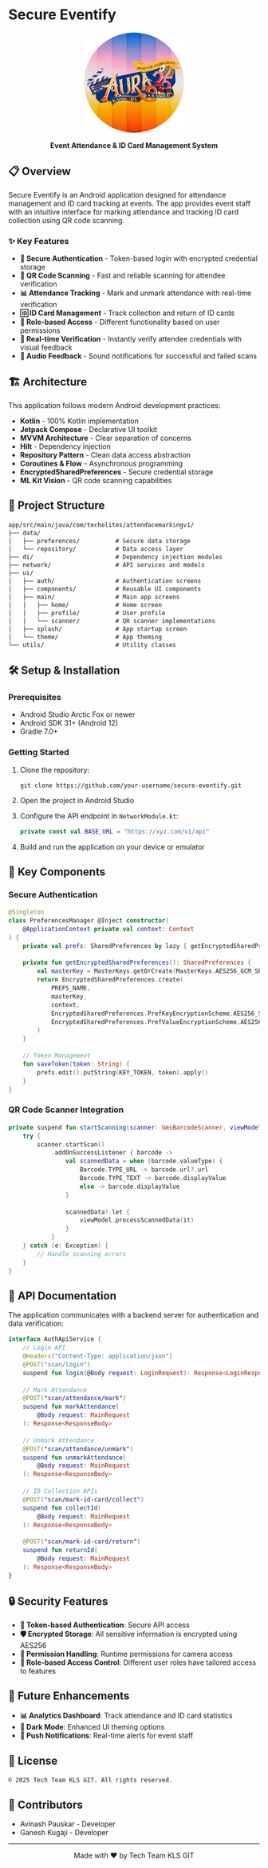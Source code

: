 # Secure Eventify

<div align="center">
  <img src="app/src/main/res/drawable/logo.png" alt="Secure Eventify Logo" width="200"/>
  <br>
  <p><strong>Event Attendance & ID Card Management System</strong></p>
</div>

## 📋 Overview

Secure Eventify is an Android application designed for attendance management and ID card tracking at events. The app provides event staff with an intuitive interface for marking attendance and tracking ID card collection using QR code scanning.

### ✨ Key Features

- **🔐 Secure Authentication** - Token-based login with encrypted credential storage
- **📱 QR Code Scanning** - Fast and reliable scanning for attendee verification
- **📊 Attendance Tracking** - Mark and unmark attendance with real-time verification
- **🆔 ID Card Management** - Track collection and return of ID cards
- **👤 Role-based Access** - Different functionality based on user permissions
- **🔄 Real-time Verification** - Instantly verify attendee credentials with visual feedback
- **🔔 Audio Feedback** - Sound notifications for successful and failed scans

## 🏗️ Architecture

This application follows modern Android development practices:

- **Kotlin** - 100% Kotlin implementation
- **Jetpack Compose** - Declarative UI toolkit
- **MVVM Architecture** - Clear separation of concerns
- **Hilt** - Dependency injection
- **Repository Pattern** - Clean data access abstraction
- **Coroutines & Flow** - Asynchronous programming
- **EncryptedSharedPreferences** - Secure credential storage
- **ML Kit Vision** - QR code scanning capabilities

## 📁 Project Structure

```
app/src/main/java/com/techelites/attendacemarkingv1/
├── data/
│   ├── preferences/          # Secure data storage
│   └── repository/           # Data access layer
├── di/                       # Dependency injection modules
├── network/                  # API services and models
├── ui/
│   ├── auth/                 # Authentication screens
│   ├── components/           # Reusable UI components
│   ├── main/                 # Main app screens
│   │   ├── home/             # Home screen
│   │   ├── profile/          # User profile
│   │   └── scanner/          # QR scanner implementations
│   ├── splash/               # App startup screen
│   └── theme/                # App theming
└── utils/                    # Utility classes
```

## 🛠️ Setup & Installation

### Prerequisites

- Android Studio Arctic Fox or newer
- Android SDK 31+ (Android 12)
- Gradle 7.0+

### Getting Started

1. Clone the repository:
   ```
   git clone https://github.com/your-username/secure-eventify.git
   ```

2. Open the project in Android Studio

3. Configure the API endpoint in `NetworkModule.kt`:
   ```kotlin
   private const val BASE_URL = "https://xyz.com/v1/api"
   ```

4. Build and run the application on your device or emulator


## 🔑 Key Components

### Secure Authentication

```kotlin
@Singleton
class PreferencesManager @Inject constructor(
    @ApplicationContext private val context: Context
) {
    private val prefs: SharedPreferences by lazy { getEncryptedSharedPreferences() }
    
    private fun getEncryptedSharedPreferences(): SharedPreferences {
        val masterKey = MasterKeys.getOrCreate(MasterKeys.AES256_GCM_SPEC)
        return EncryptedSharedPreferences.create(
            PREFS_NAME,
            masterKey,
            context,
            EncryptedSharedPreferences.PrefKeyEncryptionScheme.AES256_SIV,
            EncryptedSharedPreferences.PrefValueEncryptionScheme.AES256_GCM
        )
    }
    
    // Token Management
    fun saveToken(token: String) {
        prefs.edit().putString(KEY_TOKEN, token).apply()
    }
}
```

### QR Code Scanner Integration

```kotlin
private suspend fun startScanning(scanner: GmsBarcodeScanner, viewModel: MainViewModel) {
    try {
        scanner.startScan()
            .addOnSuccessListener { barcode ->
                val scannedData = when (barcode.valueType) {
                    Barcode.TYPE_URL -> barcode.url?.url
                    Barcode.TYPE_TEXT -> barcode.displayValue
                    else -> barcode.displayValue
                }

                scannedData?.let {
                    viewModel.processScannedData(it)
                }
            }
    } catch (e: Exception) {
        // Handle scanning errors
    }
}
```

## 📝 API Documentation

The application communicates with a backend server for authentication and data verification:

```kotlin
interface AuthApiService {
    // Login API
    @Headers("Content-Type: application/json")
    @POST("scan/login")
    suspend fun login(@Body request: LoginRequest): Response<LoginResponse>

    // Mark Attendance
    @POST("scan/attendance/mark")
    suspend fun markAttendance(
        @Body request: MainRequest
    ): Response<ResponseBody>

    // Unmark Attendance
    @POST("scan/attendance/unmark")
    suspend fun unmarkAttendance(
        @Body request: MainRequest
    ): Response<ResponseBody>

    // ID Collection APIs
    @POST("scan/mark-id-card/collect")
    suspend fun collectId(
        @Body request: MainRequest
    ): Response<ResponseBody>

    @POST("scan/mark-id-card/return")
    suspend fun returnId(
        @Body request: MainRequest
    ): Response<ResponseBody>
}
```

## 🔒 Security Features

- **🔐 Token-based Authentication**: Secure API access
- **🛡️ Encrypted Storage**: All sensitive information is encrypted using AES256
- **📱 Permission Handling**: Runtime permissions for camera access
- **👥 Role-based Access Control**: Different user roles have tailored access to features

## 🚀 Future Enhancements

- **📊 Analytics Dashboard**: Track attendance and ID card statistics
- **🌙 Dark Mode**: Enhanced UI theming options
- **📲 Push Notifications**: Real-time alerts for event staff

## 📄 License

```
© 2025 Tech Team KLS GIT. All rights reserved.
```

## 👥 Contributors

- Avinash Pauskar - Developer
- Ganesh Kugaji - Developer

---

<div align="center">
  <p>Made with ❤️ by Tech Team KLS GIT</p>
</div>
